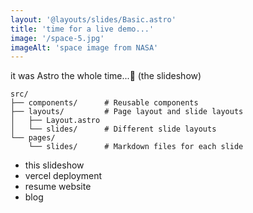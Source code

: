 ```yaml
---
layout: '@layouts/slides/Basic.astro'
title: 'time for a live demo...'
image: '/space-5.jpg'
imageAlt: 'space image from NASA'
---
```

it was Astro the whole time...🚀 (the slideshow)

```
src/
├── components/      # Reusable components
├── layouts/         # Page layout and slide layouts
│   ├── Layout.astro
│   └── slides/      # Different slide layouts
└── pages/
    └── slides/      # Markdown files for each slide
```

- this slideshow
- vercel deployment
- resume website
- blog
